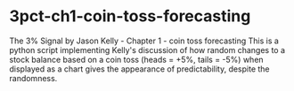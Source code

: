 # 3pct-ch1-coin-toss-forecasting
The 3% Signal by Jason Kelly - Chapter 1 - coin toss forecasting
This is a python script implementing Kelly's discussion of how random changes to a stock balance based on a coin toss (heads = +5%, tails = -5%) when displayed as a chart gives the appearance of predictability, despite the randomness.
